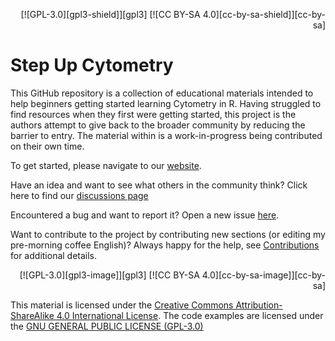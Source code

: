<p align="right">
[![GPL-3.0][gpl3-shield]][gpl3]
[![CC BY-SA 4.0][cc-by-sa-shield]][cc-by-sa]
</p>

# Step Up Cytometry

This GitHub repository is a collection of educational materials intended to help beginners getting started learning Cytometry in R. Having struggled to find resources when they first were getting started, this project is the authors attempt to give back to the broader community by reducing the barrier to entry. The material within is a work-in-progress being contributed on their own time.

To get started, please navigate to our [website](https://stepupcytometry.github.io/index).

Have an idea and want to see what others in the community think? Click here to find our [discussions page](https://github.com/StepUpCytometry/StepUpCytometry.github.io/discussions)

Encountered a bug and want to report it? Open a new issue [here](https://github.com/StepUpCytometry/StepUpCytometry.github.io/issues). 

Want to contribute to the project by contributing new sections (or editing my pre-morning coffee English)? Always happy for the help, see [Contributions]() for additional details. 

<p align="right">
[![GPL-3.0][gpl3-image]][gpl3]
[![CC BY-SA 4.0][cc-by-sa-image]][cc-by-sa]
</p>

This material is licensed under the [Creative Commons Attribution-ShareAlike 4.0 International License][cc-by-sa].
The code examples are licensed under the [GNU GENERAL PUBLIC LICENSE (GPL-3.0)]()



[cc-by-sa]: http://creativecommons.org/licenses/by-sa/4.0/
[cc-by-sa-image]: https://licensebuttons.net/l/by-sa/4.0/88x31.png
[cc-by-sa-shield]: https://img.shields.io/badge/License-CC%20BY--SA%204.0-lightgrey.svg
[gpl3]: https://www.gnu.org/licenses/gpl-3.0.en.html
[gpl3-image]: https://www.gnu.org/graphics/gplv3-88x31.png
[gpl3-shield]: https://img.shields.io/badge/license-GPLv3-blue

